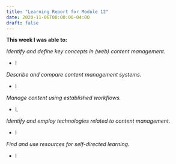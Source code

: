 ```yaml
---
title: "Learning Report for Module 12"
date: 2020-11-06T00:00:00-04:00
draft: false
---
```


**This week I was able to:**

*Identify and define key concepts in (web) content management.*
+ I

*Describe and compare content management systems.*
+  I 

*Manage content using established workflows.*
+  L

*Identify and employ technologies related to content management.*
+ I 

*Find and use resources for self-directed learning.*
+ I 
